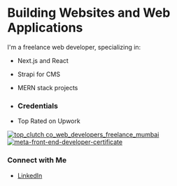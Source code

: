 # Building Websites and Web Applications

I'm a freelance web developer, specializing in:
- Next.js and React
- Strapi for CMS
- MERN stack projects

- ### Credentials
- Top Rated on Upwork

[![top_clutch co_web_developers_freelance_mumbai](https://github.com/user-attachments/assets/0618a63a-311a-459d-8709-cdd48b67a3f0)](https://shareables.clutch.co/share/badges/2347587/110337?utm_source=clutch_top_company_badge&utm_medium=image_embed) [![meta-front-end-developer-certificate](https://github.com/user-attachments/assets/1c0611fa-ae1f-4fc2-a024-dc84ef4e6fb4)](https://www.credly.com/badges/58e4a29a-3770-4048-8424-68ffdd020e73/public_url)

### Connect with Me
- [LinkedIn](https://www.linkedin.com/in/harshil-khimasia-714004238/)

